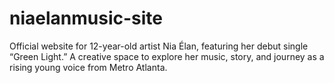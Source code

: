 # niaelanmusic-site
Official website for 12-year-old artist Nia Élan, featuring her debut single “Green Light.” A creative space to explore her music, story, and journey as a rising young voice from Metro Atlanta.
